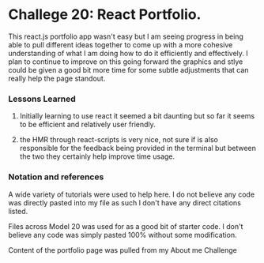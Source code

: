 # Challege 20: React Portfolio.


This react.js portfolio app wasn't easy but I am seeing progress in being able to pull different ideas together to come up with a more cohesive understanding of what I am doing how to do it efficiently and effectively. I plan to continue to improve on this going forward the graphics and stlye could be given a good bit more time for some subtle adjustments that can really help the page standout. 

### Lessons Learned

1. Initially learning to use react it seemed a bit daunting but so far it seems to be efficient and relatively user friendly.

2. the HMR through react-scripts is very nice, not sure if is also responsible for the feedback being provided in the terminal but between the two
they certainly help improve time usage.


### Notation and references
A wide variety of tutorials were used to help here. I do not believe any code was directly pasted into my file as such I don't have any direct citations listed.

Files across Model 20 was used for as a good bit of starter code. I don't believe any code was simply pasted 100% without some modification.

Content of the portfolio page was pulled from my About me Challenge